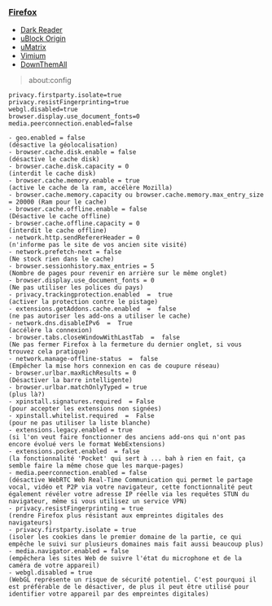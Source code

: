 ### [Firefox](https://www.mozilla.org/fr/firefox/all/)

- [Dark Reader](https://addons.mozilla.org/fr/firefox/addon/darkreader/)
- [uBlock Origin](https://addons.mozilla.org/fr/firefox/addon/ublock-origin)
- [uMatrix](https://addons.mozilla.org/en-US/firefox/addon/umatrix/)
- [Vimium](https://addons.mozilla.org/en-US/firefox/addon/vimium-ff/?src=search)
- [DownThemAll](https://addons.mozilla.org/fr/firefox/addon/downthemall/)

> about:config

    privacy.firstparty.isolate=true
    privacy.resistFingerprinting=true
    webgl.disabled=true
    browser.display.use_document_fonts=0
    media.peerconnection.enabled=false

    - geo.enabled = false
    (désactive la géolocalisation)
    - browser.cache.disk.enable = false
    (désactive le cache disk)
    - browser.cache.disk.capacity = 0
    (interdit le cache disk)
    - browser.cache.memory.enable = true
    (active le cache de la ram, accélère Mozilla)
    - browser.cache.memory.capacity ou browser.cache.memory.max_entry_size = 20000 (Ram pour le cache)
    - browser.cache.offline.enable = false
    (Désactive le cache offline)
    - browser.cache.offline.capacity = 0
    (interdit le cache offline)
    - network.http.sendRefererHeader = 0
    (n'informe pas le site de vos ancien site visité)
    - network.prefetch-next = false
    (Ne stock rien dans le cache)
    - browser.sessionhistory.max_entries = 5
    (Nombre de pages pour revenir en arrière sur le même onglet)
    - browser.display.use_document_fonts = 0
    (Ne pas utiliser les polices du pays)
    - privacy.trackingprotection.enabled  =  true
    (activer la protection contre le pistage)
    - extensions.getAddons.cache.enabled  =  false
    (ne pas autoriser les add-ons a utiliser le cache)
    - network.dns.disableIPv6  =  True
    (accélère la connexion)
    - browser.tabs.closeWindowWithLastTab  =  false
    (Ne pas fermer Firefox à la fermeture du dernier onglet, si vous trouvez cela pratique)
    - network.manage-offline-status  =  false
    (Empêcher la mise hors connexion en cas de coupure réseau)
    - browser.urlbar.maxRichResults = 0
    (Désactiver la barre intelligente)
    - browser.urlbar.matchOnlyTyped = true
    (plus là?)
    - xpinstall.signatures.required  = False
    (pour accepter les extensions non signées)
    - xpinstall.whitelist.required  =  False
    (pour ne pas utiliser la liste blanche)
    - extensions.legacy.enabled = true
    (si l'on veut faire fonctionner des anciens add-ons qui n'ont pas encore évolué vers le format WebExtensions)
    - extensions.pocket.enabled  = false
    (la fonctionnalité 'Pocket' qui sert à ... bah à rien en fait, ça semble faire la même chose que les marque-pages)
    - media.peerconnection.enabled = false
    (désactive WebRTC Web Real-Time Communication qui permet le partage vocal, vidéo et P2P via votre navigateur, cette fonctionnalité peut également révéler votre adresse IP réelle via les requêtes STUN du navigateur, même si vous utilisez un service VPN)
    - privacy.resistFingerprinting = true
    (rendre Firefox plus résistant aux empreintes digitales des navigateurs)
    - privacy.firstparty.isolate = true
    (isoler les cookies dans le premier domaine de la partie, ce qui empêche le suivi sur plusieurs domaines mais fait aussi beaucoup plus)
    - media.navigator.enabled = false
    (empêchera les sites Web de suivre l'état du microphone et de la caméra de votre appareil)
    - webgl.disabled = true
    (WebGL représente un risque de sécurité potentiel. C'est pourquoi il est préférable de le désactiver, de plus il peut être utilisé pour identifier votre appareil par des empreintes digitales)